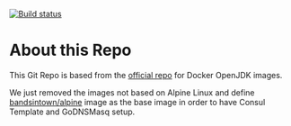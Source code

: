 [![Build status](https://badge.buildkite.com/ef8f8150a0338d4e54a63c45b0915795dd3410a786aab1500d.svg)](https://buildkite.com/bandsintown/docker-openjdk)
	
# About this Repo

This Git Repo is based from the [official repo](https://github.com/docker-library/openjdk) for Docker OpenJDK images.

We just removed the images not based on Alpine Linux and define [bandsintown/alpine](https://github.com/bandsintown/docker-alpine) image as the base image in order 
to have Consul Template and GoDNSMasq setup.
 